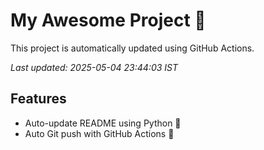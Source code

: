 # My Awesome Project 🚀

This project is automatically updated using GitHub Actions.

_Last updated: 2025-05-04 23:44:03 IST_

## Features
- Auto-update README using Python 🐍
- Auto Git push with GitHub Actions 🤖
